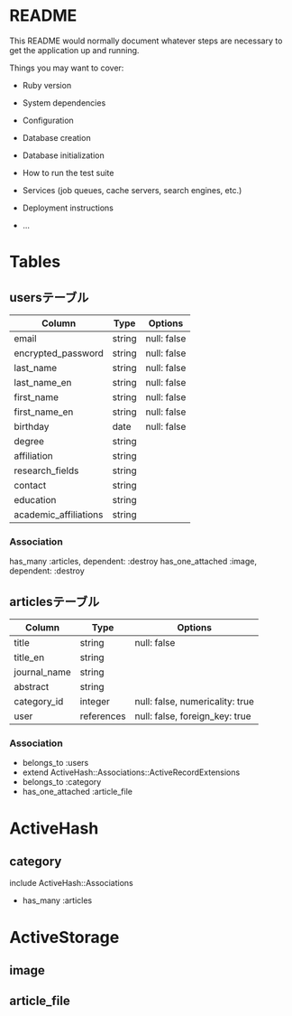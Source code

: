 # README

This README would normally document whatever steps are necessary to get the
application up and running.

Things you may want to cover:

* Ruby version

* System dependencies

* Configuration

* Database creation

* Database initialization

* How to run the test suite

* Services (job queues, cache servers, search engines, etc.)

* Deployment instructions

* ...

# Tables

## usersテーブル
| Column                | Type   | Options     |
| --------------------- | ------ | ----------- |
| email                 | string | null: false |
| encrypted_password    | string | null: false |
| last_name             | string | null: false |
| last_name_en          | string | null: false |
| first_name            | string | null: false |
| first_name_en         | string | null: false |
| birthday              | date   | null: false |
| degree                | string |             |
| affiliation           | string |             |
| research_fields       | string |             |
| contact               | string |             |
| education             | string |             |
| academic_affiliations | string |             |

### Association
has_many :articles,      dependent: :destroy
has_one_attached :image, dependent: :destroy

## articlesテーブル
| Column       | Type       | Options                         |
| ------------ | ---------- | ------------------------------- |
| title        | string     | null: false                     |
| title_en     | string     |                                 |
| journal_name | string     |                                 |
| abstract     | string     |                                 |
| category_id  | integer    | null: false, numericality: true |
| user         | references | null: false, foreign_key: true  |
### Association
- belongs_to :users
- extend ActiveHash::Associations::ActiveRecordExtensions
- belongs_to :category
- has_one_attached :article_file

# ActiveHash
## category
include ActiveHash::Associations
- has_many :articles

# ActiveStorage
## image
## article_file